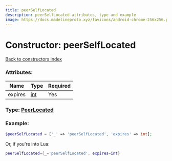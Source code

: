 ```yaml
---
title: peerSelfLocated
description: peerSelfLocated attributes, type and example
image: https://docs.madelineproto.xyz/favicons/android-chrome-256x256.png
---
```

# Constructor: peerSelfLocated  
[Back to constructors index](index.md)



### Attributes:

| Name     |    Type       | Required |
|----------|---------------|----------|
|expires|[int](../types/int.md) | Yes|



### Type: [PeerLocated](../types/PeerLocated.md)


### Example:

```php
$peerSelfLocated = ['_' => 'peerSelfLocated', 'expires' => int];
```  


Or, if you're into Lua:

```lua
peerSelfLocated={_='peerSelfLocated', expires=int}

```


